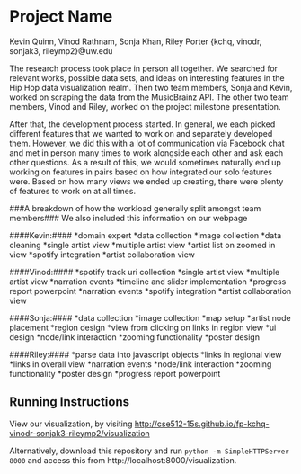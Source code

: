 Project Name
===============
Kevin Quinn, Vinod Rathnam, Sonja Khan, Riley Porter {kchq, vinodr, sonjak3, rileymp2}@uw.edu

The research process took place in person all together.  We searched for relevant works, possible data sets, and ideas on interesting features in the Hip Hop data visualization realm.  Then two team members, Sonja and Kevin, worked on scraping the data from the MusicBrainz API.  The other two team members, Vinod and Riley, worked on the project milestone presentation.

After that, the development process started.  In general, we each picked different features that we wanted to work on and separately developed them.  However, we did this with a lot of communication via Facebook chat and met in person many times to work alongside each other and ask each other questions.   As a result of this, we would sometimes naturally end up working on features in pairs based on how integrated our solo features were.  Based on how many views we ended up creating, there were plenty of features to work on at all times.

###A breakdown of how the workload generally split amongst team members###
We also included this information on our webpage

####Kevin:####
*domain expert
*data collection
*image collection
*data cleaning
*single artist view
*multiple artist view
*artist list on zoomed in view
*spotify integration
*artist collaboration view

####Vinod:####
*spotify track uri collection
*single artist view
*multiple artist view
*narration events
*timeline and slider implementation
*progress report powerpoint
*narration events
*spotify integration
*artist collaboration view

####Sonja:####
*data collection
*image collection
*map setup
*artist node placement
*region design
*view from clicking on links in region view
*ui design
*node/link interaction
*zooming functionality
*poster design

####Riley:####
*parse data into javascript objects
*links in regional view
*links in overall view
*narration events
*node/link interaction
*zooming functionality
*poster design
*progress report powerpoint
	

## Running Instructions

View our visualization, by visiting http://cse512-15s.github.io/fp-kchq-vinodr-sonjak3-rileymp2/visualization

Alternatively, download this repository and run `python -m SimpleHTTPServer 8000` and access this from http://localhost:8000/visualization.
